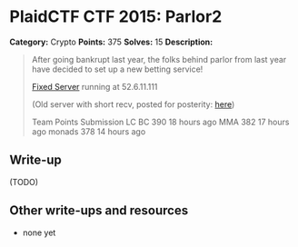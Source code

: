# PlaidCTF CTF 2015: Parlor2

**Category:** Crypto
**Points:** 375
**Solves:** 15
**Description:**

> After going bankrupt last year, the folks behind parlor from last year have decided to set up a new betting service!
> 
> [Fixed Server](http://play.plaidctf.com/files/new_server_e947d2a6d0bddb87e690772fbb3fa196.py) running at 52.6.11.111
> 
> (Old server with short recv, posted for posterity: 
> [here](http://play.plaidctf.com/files/parlor2_43c40064516eeb628052fe1a8b4c1626.py))
> 
> 
> Team	Points	Submission
> LC BC	390	18 hours ago
> MMA	382	17 hours ago
> monads	378	14 hours ago

## Write-up

(TODO)

## Other write-ups and resources

* none yet